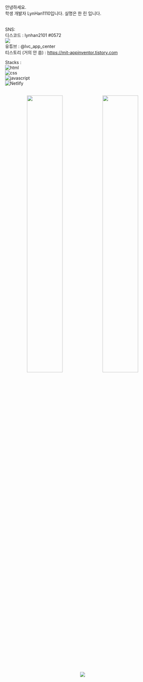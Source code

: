 <label>안녕하세요. <br />학생 개발자 LynHan1110입니다.
  실명은 한 린 입니다. <br /> <br />
  <br />
  SNS:  <br />
  디스코드 : lynhan2101 #0572<br />
  <img src="https://discord.c99.nl/widget/theme-1/1000315891898138634.png"  style="border-radius : 10%;" />
   <br />유튜브  : @lvc_app_center
   <br />티스토리 (거의 안 씀) : https://mit-appinventor.tistory.com
  </label>

<label>Stacks : </label><br />
![html](https://img.shields.io/badge/HTML-E34F26?style=flat-square&logo=HTML5&logoColor=white)<br />
![css](https://img.shields.io/badge/CSS-1572B6?style=flat-square&logo=CSS3&logoColor=white)<br />
![javascript](https://img.shields.io/badge/JavaScript-F7DF1E?style=flat-square&logo=Javascript&logoColor=white) <br />
![Netlify](https://img.shields.io/badge/Netlify-00C7B7?style=flat-square&logo=Netlify&logoColor=white)
<br />
<br />
<p align="center">
<img src="https://github-readme-stats.vercel.app/api?username=LynHan1110&theme=gotham&show_icons=true&count_private=true&hide_border=true"  width="48%"/>
<img src="https://github-readme-streak-stats.herokuapp.com?user=LynHan1110&theme=gotham&hide_border=true&date_format=M%20j%5B%2C%20Y%5D"  width="48%"/>
<img src="https://github-readme-stats.vercel.app/api/top-langs/?username=LynHan1110" />
</p>
<br />
<br />
